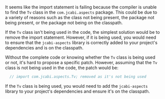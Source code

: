It seems like the import statement is failing because the compiler is unable to find the `Tv` class in the `com.jcabi.aspects` package. This could be due to a variety of reasons such as the class not being present, the package not being present, or the package not being on the classpath.

If the `Tv` class isn't being used in the code, the simplest solution would be to remove the import statement. However, if it is being used, you would need to ensure that the `jcabi-aspects` library is correctly added to your project's dependencies and is on the classpath.

Without the complete code or knowing whether the `Tv` class is being used or not, it's hard to propose a specific patch. However, assuming that the `Tv` class is not being used in the code, the patch would be:

```java
  // import com.jcabi.aspects.Tv; removed as it's not being used
```

If the `Tv` class is being used, you would need to add the `jcabi-aspects` library to your project's dependencies and ensure it's on the classpath.